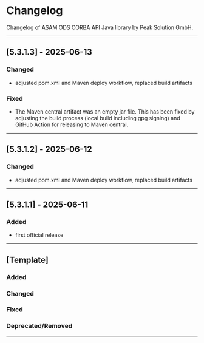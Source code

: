 # Changelog

Changelog of ASAM ODS CORBA API Java library by Peak Solution GmbH.

---

## [5.3.1.3] - 2025-06-13
### Changed
- adjusted pom.xml and Maven deploy workflow, replaced build artifacts

### Fixed
- The Maven central artifact was an empty jar file. This has been fixed by adjusting the build process (local build including gpg signing) and GitHub Action for releasing to Maven central.

---

## [5.3.1.2] - 2025-06-12
### Changed
- adjusted pom.xml and Maven deploy workflow, replaced build artifacts

---

## [5.3.1.1] - 2025-06-11
### Added
- first official release

---

## [Template]
### Added

### Changed

### Fixed

### Deprecated/Removed

---
